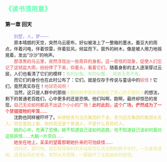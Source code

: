 ## <span style="color:rgb(100,273,180)">《读书须用意》</span>

### 第一章 回天

<div style="color:rgba(100,100,225,0.75)">
　　别墅，人，梦——
</div>
<div>
　　原本晴朗的天空，突然乌云密布，好似被泼上了一整箱的墨水。<!--
	-->蚕豆大的雨点，伴着闪电，伴着惊雷，伴着狂风，倾盆而下。<!--
	-->窗外的树木，像是被人用力地摇晃着，发出“沙沙”的响声。
</div>
<div>
　　<span style="color:rgba(225,50,50,0.9)"正值人们惊慌的时候，<!--
	-->那漆黑的乌云里，突然浮现出一些奇异的身影。<!--
	-->这一奇怪的现象，促使人们忘记了这倾盆大雨，<!--
	-->纷纷停了下来，仰着头，看着它们。</span><!--
	-->随着身影的主人逐渐穿过云层，人们也看清了它们的模样：<!--
	--><span style="color:rgba(150,225,150,0.9)"有的似鹿，有的似鳖，<!--
	-->有的似兔，有的似蟹……<!--
	-->简直无奇不有。</span>
</div>
<div>
　　而它们的身份也在此时公布了：<!--
	-->它们，就是仅存于传说与童话中的<!--
	--><span style="color:rgba(225,50,50,0.8)">妖怪</span><!--
	-->！<!--
	-->它们，竟然真实存在！<!--
	--><span style="color:rgba(225,75,75,0.8)">地球奇闻啊！</span>
</div>
<div>
　　当然，这只是人群中的那些<!--
	--><span style="color:rgba(225,225,100,0.9)">少数的科学家和<!--
	-->某些吃了熊心豹子胆的人</span><!--
	-->的想法，<!--
	-->剩下的普通老百姓们，心中更多的还是恐惧。<!--
	-->他们叫啊，跑啊，最终却惊恐的发现，<!--
	--><span style="color:rgba(225,0,0,0.75)">自己无论如何都逃不出<!--
	-->这个小小的广场！</span><!--
	--><span style="color:rgb(225,0,0)">此时此刻，这个广场，<!--
	-->俨然成为了一个禁锢猎物的牢笼……</span>
</div>
<div>
　　沈韵也同样被吓坏了。<!--
	--><span style="color:rgba(225,200,50,0.8)">纵使她<!--
	-->贵为沈氏集团的千金，<!--
	-->贵为回氏集团的集团长夫人，<!--
	-->但在基因上看，她终究还是个普通人，不是什么奇异的人。</span>
</div>
<div style="color:rgba(25,225,25,0.9)">
　　她的心中，充满了恐惧。<!--
	-->她不知道自己该如何逃跑，<!--
	-->也不知道自己该如何面对这些妖怪……<!--
	-->大脑一片空白……
</div>
<div style="color:rgba(225,25,25,0.9)">
　　她坐在地上，呆呆的望着那朝她扑来的可怕妖怪……
</div>
<div style="color:rgba(225,225,125,0.9)">
　　说时迟，那时快。<!--
	-->就在妖怪锋利的牙齿即将扎进沈韵的脖子中时，<!--
	-->一位身穿道袍、道骨仙风的老者，突然从天而降，<!--
	-->一脚踹开了沈韵身前的妖怪。
</div>